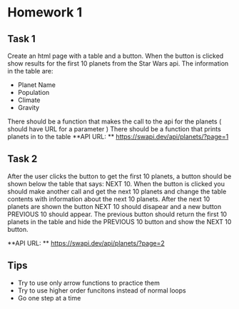 # Homework 1

## Task 1

Create an html page with a table and a button. When the button is clicked show results for the first 10 planets from the Star Wars api. The information in the table are:

- Planet Name
- Population
- Climate
- Gravity

There should be a function that makes the call to the api for the planets ( should have URL for a parameter )
There should be a function that prints planets in to the table
**API URL: ** https://swapi.dev/api/planets/?page=1

## Task 2

After the user clicks the button to get the first 10 planets, a button should be shown below the table that says: NEXT 10. When the button is clicked you should make another call and get the next 10 planets and change the table contents with information about the next 10 planets. After the next 10 planets are shown the button NEXT 10 should disapear and a new button PREVIOUS 10 should appear. The previous button should return the first 10 planets in the table and hide the PREVIOUS 10 button and show the NEXT 10 button.

**API URL: ** https://swapi.dev/api/planets/?page=2

## Tips

- Try to use only arrow functions to practice them
- Try to use higher order funcitons instead of normal loops
- Go one step at a time
